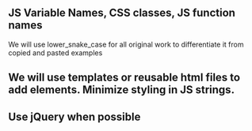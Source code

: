 ## JS Variable Names, CSS classes, JS function names
We will use lower_snake_case for all original work to differentiate it from copied and pasted examples

## We will use templates or reusable html files to add elements. Minimize styling in JS strings.

## Use jQuery when possible